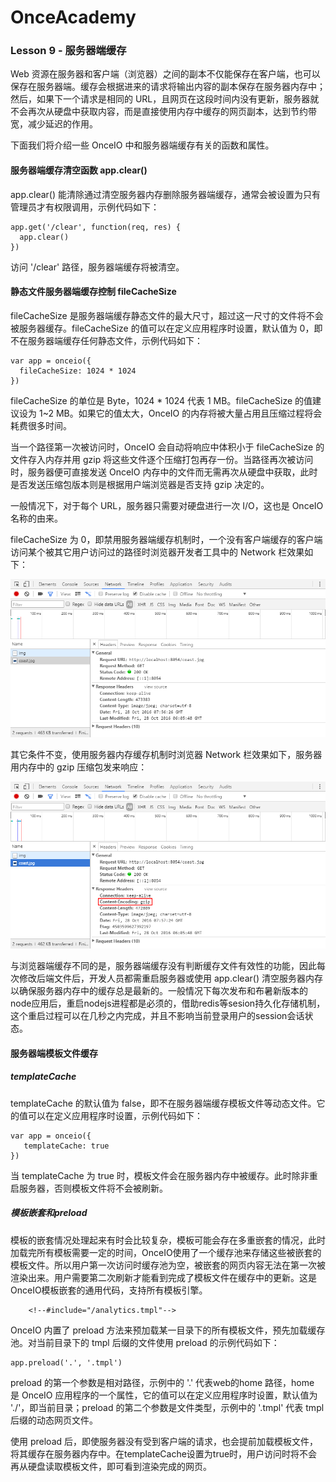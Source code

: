 # OnceAcademy
### Lesson 9 - 服务器端缓存    

Web 资源在服务器和客户端（浏览器）之间的副本不仅能保存在客户端，也可以保存在服务器端。缓存会根据进来的请求将输出内容的副本保存在服务器内存中；然后，如果下一个请求是相同的 URL，且网页在这段时间内没有更新，服务器就不会再次从硬盘中获取内容，而是直接使用内存中缓存的网页副本，达到节约带宽，减少延迟的作用。  
  
下面我们将介绍一些 OnceIO 中和服务器端缓存有关的函数和属性。

#### 服务器端缓存清空函数 app.clear()

app.clear() 能清除通过清空服务器内存删除服务器端缓存，通常会被设置为只有管理员才有权限调用，示例代码如下：  

    app.get('/clear', function(req, res) {
      app.clear()
    }) 

访问 '/clear' 路径，服务器端缓存将被清空。

#### 静态文件服务器端缓存控制 fileCacheSize

fileCacheSize 是服务器端缓存静态文件的最大尺寸，超过这一尺寸的文件将不会被服务器缓存。fileCacheSize 的值可以在定义应用程序时设置，默认值为 0，即不在服务器端缓存任何静态文件，示例代码如下：

    var app = onceio({
      fileCacheSize: 1024 * 1024
    })

fileCacheSize 的单位是 Byte，1024 * 1024 代表 1 MB。fileCacheSize 的值建议设为 1~2 MB。如果它的值太大，OnceIO 的内存将被大量占用且压缩过程将会耗费很多时间。  
  
当一个路径第一次被访问时，OnceIO 会自动将响应中体积小于 fileCacheSize 的文件存入内存并用 gzip 将这些文件逐个压缩打包再存一份。当路径再次被访问时，服务器便可直接发送 OnceIO 内存中的文件而无需再次从硬盘中获取，此时是否发送压缩包版本则是根据用户端浏览器是否支持 gzip 决定的。
  
一般情况下，对于每个 URL，服务器只需要对硬盘进行一次 I/O，这也是 OnceIO 名称的由来。  

fileCacheSize 为 0，即禁用服务器端缓存机制时，一个没有客户端缓存的客户端访问某个被其它用户访问过的路径时浏览器开发者工具中的 Network 栏效果如下：  
  
![不使用服务器内存缓存机制时 Network 栏效果][1]
  
其它条件不变，使用服务器内存缓存机制时浏览器 Network 栏效果如下，服务器用内存中的 gzip 压缩包发来响应：  
  
![使用服务器内存缓存机制时 Network 栏效果][2]  
  
与浏览器端缓存不同的是，服务器端缓存没有判断缓存文件有效性的功能，因此每次修改后端文件后，开发人员都需重启服务器或使用 app.clear() 清空服务器内存以确保服务器内存中的缓存总是最新的。一般情况下每次发布和布暑新版本的node应用后，重启nodejs进程都是必须的，借助redis等sesion持久化存储机制，这个重启过程可以在几秒之内完成，并且不影响当前登录用户的session会话状态。

#### 服务器端模板文件缓存

##### templateCache

templateCache 的默认值为 false，即不在服务器端缓存模板文件等动态文件。它的值可以在定义应用程序时设置，示例代码如下：  

    var app = onceio({
       templateCache: true
    })

当 templateCache 为 true 时，模板文件会在服务器内存中被缓存。此时除非重启服务器，否则模板文件将不会被刷新。

##### 模板嵌套和preload

模板的嵌套情况处理起来有时会比较复杂，模板可能会存在多重嵌套的情况，此时加载完所有模板需要一定的时间，OnceIO使用了一个缓存池来存储这些被嵌套的模板文件。所以用户第一次访问时缓存池为空，被嵌套的网页内容无法在第一次被渲染出来。用户需要第二次刷新才能看到完成了模板文件在缓存中的更新。这是OnceIO模板嵌套的通用代码，支持所有模板引擎。

        <!--#include="/analytics.tmpl"-->

OnceIO 内置了 preload 方法来预加载某一目录下的所有模板文件，预先加载缓存池。对当前目录下的 tmpl 后缀的文件使用 preload 的示例代码如下： 

	app.preload('.', '.tmpl')

preload 的第一个参数是相对路径，示例中的 '.' 代表web的home 路径，home 是 OnceIO 应用程序的一个属性，它的值可以在定义应用程序时设置，默认值为 './'，即当前目录；preload 的第二个参数是文件类型，示例中的 '.tmpl' 代表 tmpl 后缀的动态网页文件。 

使用 preload 后，即使服务器没有受到客户端的请求，也会提前加载模板文件，将其缓存在服务器内存中。在templateCache设置为true时，用户访问时将不会再从硬盘读取模板文件，即可看到渲染完成的网页。  


  




[1]: https://raw.githubusercontent.com/OnceDoc/images/gh-pages/OnceAcademy/cache/no_fileCacheSize_browser_network.png
[2]: https://raw.githubusercontent.com/OnceDoc/images/gh-pages/OnceAcademy/cache/fileCacheSize_set_browser_network.png
